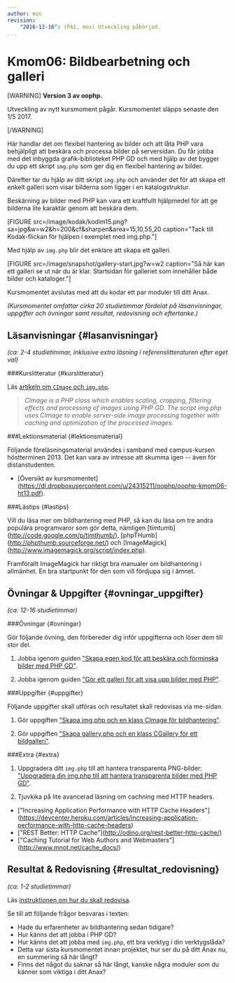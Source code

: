 ```yaml
---
author: mos
revision:
    "2016-12-16": (PA1, mos) Utveckling påbörjad.
...
```

Kmom06: Bildbearbetning och galleri
==================================

[WARNING]
**Version 3 av oophp.**

Utveckling av nytt kursmoment pågår. Kursmomentet släpps senaste den 1/5 2017.

[/WARNING]

Här handlar det om flexibel hantering av bilder och att låta PHP vara behjälpligt att beskära och processa bilder på serversidan. Du får jobba med det inbyggda grafik-biblioteket PHP GD och med hjälp av det bygger du upp ett skript `img.php` som ger dig en flexibel hantering av bilder.

Därefter tar du hjälp av ditt skript `img.php` och använder det för att skapa ett enkelt galleri som visar bilderna som ligger i en katalogstruktur.

Beskärning av bilder med PHP kan vara ett kraftfullt hjälpmedel för att ge bilderna lite karaktär genom att beskära dem.

[FIGURE src=/image/kodak/kodim15.png?sa=jpg&w=w2&h=200&cf&sharpen&area=15,10,55,20 caption="Tack till Kodak-flickan för hjälpen i exemplet med img.php."]

Med hjälp av `img.php` blir det enklare att skapa ett galleri.

[FIGURE src=/image/snapshot/gallery-start.jpg?w=w2 caption="Så här kan ett galleri se ut när du är klar. Startsidan för galleriet som innehåller både bilder och kataloger."]

Kursmomentet avslutas med att du kodar ett par moduler till ditt Anax.

*(Kursmomentet omfattar cirka 20 studietimmar fördelat på läsanvisningar, uppgifter och övningar samt resultat, redovisning och eftertanke.)*



Läsanvisningar  {#lasanvisningar}
---------------------------------

*(ca: 2-4 studietimmar, inklusive extra läsning i referenslitteraturen efter eget val)*



###Kurslitteratur  {#kurslitteratur}

Läs [artikeln om `CImage` och `img.php`](opensource/cimage).

> *CImage is a PHP class which enables scaling, cropping, filtering effects and processing of images using PHP GD. The script img.php uses CImage to enable server-side image processing together with caching and optimization of the processed images.*



###Lektionsmaterial  {#lektionsmaterial}

Följande föreläsningsmaterial användes i samband med campus-kursen höstterminen 2013. Det kan vara av intresse att skumma igen -- även för distanstudenten.

* [Översikt av kursmomentet](<a href='https://dl.dropboxusercontent.com/u/24315211/oophp/oophp-kmom06-ht13.pdf'>https://dl.dropboxusercontent.com/u/24315211/oophp/oophp-kmom06-ht13.pdf</a>).



###Lästips {#lastips}

Vill du läsa mer om bildhantering med PHP, så kan du läsa om tre andra populära programvaror som gör detta, nämligen [timtumb](<a href='http://code.google.com/p/timthumb/'>http://code.google.com/p/timthumb/</a>), [phpTHumb](<a href='http://phpthumb.sourceforge.net/'>http://phpthumb.sourceforge.net/</a>) och [ImageMagick](<a href='http://www.imagemagick.org/script/index.php'>http://www.imagemagick.org/script/index.php</a>).

Framförallt ImageMagick har riktigt bra manualer om bildhantering i allmänhet. En bra startpunkt för den som vill fördjupa sig i ämnet.



Övningar & Uppgifter  {#ovningar_uppgifter}
-------------------------------------------

*(ca: 12-16 studietimmar)*


###Övningar {#ovningar}

Gör följande övning, den förbereder dig inför uppgifterna och löser dem till stor del.

1. Jobba igenom guiden ["Skapa egen kod för att beskära och förminska bilder med PHP GD"](kunskap/skapa-egen-kod-for-att-beskara-och-forminska-bilder-med-php-gd).

1. Jobba igenom guiden ["Gör ett galleri för att visa upp bilder med PHP"](kunskap/gor-ett-galleri-for-att-visa-upp-bilder-med-php).


<!-- index mot movie och content -->



###Uppgifter {#uppgifter}

Följande uppgifter skall utföras och resultatet skall redovisas via me-sidan.

1. Gör uppgiften ["Skapa img.php och en klass CImage för bildhantering"](uppgift/skapa-img-php-och-en-klass-cimage-for-bildhantering). 

1. Gör uppgiften ["Skapa gallery.php och en klass CGallery för ett bildgalleri"](uppgift/skapa-gallery-php-och-en-klass-cgallery-for-ett-bildgalleri).



###Extra {#extra}

1. Uppgradera ditt `img.php` till att hantera transparenta PNG-bilder: ["Uppgradera din img.php till att hantera transparenta bilder med PHP GD"](coachen/uppgradera-din-img-php-till-att-hantera-transparenta-bilder-med-php-gd).

2. Tjuvkika på lite avancerad läsning om cachning med HTTP headers.
  * ["Increasing Application Performance with HTTP Cache Headers"](<a href='https://devcenter.heroku.com/articles/increasing-application-performance-with-http-cache-headers'>https://devcenter.heroku.com/articles/increasing-application-performance-with-http-cache-headers</a>)
  * ["REST Better: HTTP Cache"](<a href='http://odino.org/rest-better-http-cache/'>http://odino.org/rest-better-http-cache/</a>)
  * ["Caching Tutorial for Web Authors and Webmasters"](<a href='http://www.mnot.net/cache_docs/'>http://www.mnot.net/cache_docs/</a>)



Resultat & Redovisning  {#resultat_redovisning}
-----------------------------------------------

*(ca: 1-2 studietimmar)*

Läs [instruktionen om hur du skall redovisa](oophp/redovisa).

Se till att följande frågor besvaras i texten:

* Hade du erfarenheter av bildhantering sedan tidigare?
* Hur känns det att jobba i PHP GD?
* Hur känns det att jobba med `img.php`, ett bra verktyg i din verktygslåda?
* Detta var sista kursmomentet innan projektet, hur ser du på ditt Anax nu, en summering så här långt? 
* Finns det något du saknar så här långt, kanske några moduler som du känner som viktiga i ditt Anax?
